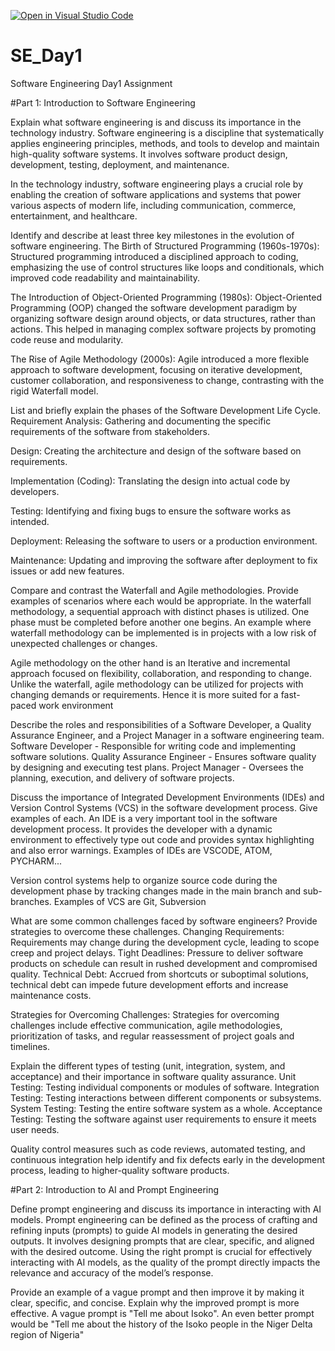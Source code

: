 [![Open in Visual Studio Code](https://classroom.github.com/assets/open-in-vscode-2e0aaae1b6195c2367325f4f02e2d04e9abb55f0b24a779b69b11b9e10269abc.svg)](https://classroom.github.com/online_ide?assignment_repo_id=15555748&assignment_repo_type=AssignmentRepo)
# SE_Day1
Software Engineering Day1 Assignment

#Part 1: Introduction to Software Engineering

Explain what software engineering is and discuss its importance in the technology industry.
Software engineering is a discipline that systematically applies engineering principles, methods, and tools to develop and maintain high-quality software systems. It involves software product design, development, testing, deployment, and maintenance.

In the technology industry, software engineering plays a crucial role by enabling the creation of software applications and systems that power various aspects of modern life, including communication, commerce, entertainment, and healthcare.

Identify and describe at least three key milestones in the evolution of software engineering.
The Birth of Structured Programming (1960s-1970s): Structured programming introduced a disciplined approach to coding, emphasizing the use of control structures like loops and conditionals, which improved code readability and maintainability.

The Introduction of Object-Oriented Programming (1980s): Object-Oriented Programming (OOP) changed the software development paradigm by organizing software design around objects, or data structures, rather than actions. This helped in managing complex software projects by promoting code reuse and modularity.

The Rise of Agile Methodology (2000s): Agile introduced a more flexible approach to software development, focusing on iterative development, customer collaboration, and responsiveness to change, contrasting with the rigid Waterfall model.

List and briefly explain the phases of the Software Development Life Cycle.
Requirement Analysis: Gathering and documenting the specific requirements of the software from stakeholders.

Design: Creating the architecture and design of the software based on requirements.

Implementation (Coding): Translating the design into actual code by developers.

Testing: Identifying and fixing bugs to ensure the software works as intended.

Deployment: Releasing the software to users or a production environment.

Maintenance: Updating and improving the software after deployment to fix issues or add new features.

Compare and contrast the Waterfall and Agile methodologies. Provide examples of scenarios where each would be appropriate.
In the waterfall methodology, a sequential approach with distinct phases is utilized. One phase must be completed before another one begins. An example where waterfall methodology can be implemented is in projects with a low risk of unexpected challenges or changes.

Agile methodology on the other hand is an Iterative and incremental approach focused on flexibility, collaboration, and responding to change. Unlike the waterfall, agile methodology can be utilized for projects with changing demands or requirements. Hence it is more suited for a fast-paced work environment

Describe the roles and responsibilities of a Software Developer, a Quality Assurance Engineer, and a Project Manager in a software engineering team.
Software Developer - Responsible for writing code and implementing software solutions.
Quality Assurance Engineer - Ensures software quality by designing and executing test plans.
Project Manager - Oversees the planning, execution, and delivery of software projects.


Discuss the importance of Integrated Development Environments (IDEs) and Version Control Systems (VCS) in the software development process. Give examples of each.
An IDE is a very important tool in the software development process. It provides the developer with a dynamic environment to effectively type out code and provides syntax highlighting and also error warnings. Examples of IDEs are VSCODE, ATOM, PYCHARM...

Version control systems help to organize source code during the development phase by tracking changes made in the main branch and sub-branches. Examples of VCS are Git, Subversion

What are some common challenges faced by software engineers? Provide strategies to overcome these challenges.
Changing Requirements: Requirements may change during the development cycle, leading to scope creep and project delays.
Tight Deadlines: Pressure to deliver software products on schedule can result in rushed development and compromised quality.
Technical Debt: Accrued from shortcuts or suboptimal solutions, technical debt can impede future development efforts and increase maintenance costs.

Strategies for Overcoming Challenges: Strategies for overcoming challenges include effective communication, agile methodologies, prioritization of tasks, and regular reassessment of project goals and timelines.

Explain the different types of testing (unit, integration, system, and acceptance) and their importance in software quality assurance.
Unit Testing: Testing individual components or modules of software.
Integration Testing: Testing interactions between different components or subsystems.
System Testing: Testing the entire software system as a whole.
Acceptance Testing: Testing the software against user requirements to ensure it meets user needs.

Quality control measures such as code reviews, automated testing, and continuous integration help identify and fix defects early in the development process, leading to higher-quality software products.

#Part 2: Introduction to AI and Prompt Engineering


Define prompt engineering and discuss its importance in interacting with AI models.
Prompt engineering can be defined as the process of crafting and refining inputs (prompts) to guide AI models in generating the desired outputs. It involves designing prompts that are clear, specific, and aligned with the desired outcome. 
Using the right prompt is crucial for effectively interacting with AI models, as the quality of the prompt directly impacts the relevance and accuracy of the model’s response.

Provide an example of a vague prompt and then improve it by making it clear, specific, and concise. Explain why the improved prompt is more effective.
A vague prompt is "Tell me about Isoko".
An even better prompt would be "Tell me about the history of the Isoko people in the Niger Delta region of Nigeria"
